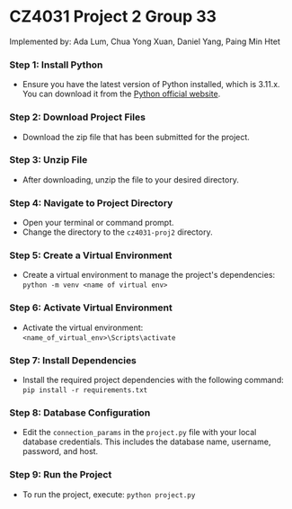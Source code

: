 # CZ4031 Project 2 Group 33
Implemented by: Ada Lum, Chua Yong Xuan, Daniel Yang, Paing Min Htet

### Step 1: Install Python
- Ensure you have the latest version of Python installed, which is 3.11.x. You can download it from the [Python official website](https://www.python.org/downloads/).

### Step 2: Download Project Files
- Download the zip file that has been submitted for the project.

### Step 3: Unzip File
- After downloading, unzip the file to your desired directory.

### Step 4: Navigate to Project Directory
- Open your terminal or command prompt.
- Change the directory to the `cz4031-proj2` directory.

### Step 5: Create a Virtual Environment
- Create a virtual environment to manage the project's dependencies: `python -m venv <name of virtual env>`

### Step 6: Activate Virtual Environment
- Activate the virtual environment: `<name_of_virtual_env>\Scripts\activate`

### Step 7: Install Dependencies
- Install the required project dependencies with the following command: `pip install -r requirements.txt`

### Step 8: Database Configuration
- Edit the `connection_params` in the `project.py` file with your local database credentials. This includes the database name, username, password, and host.

### Step 9: Run the Project
- To run the project, execute: `python project.py`
